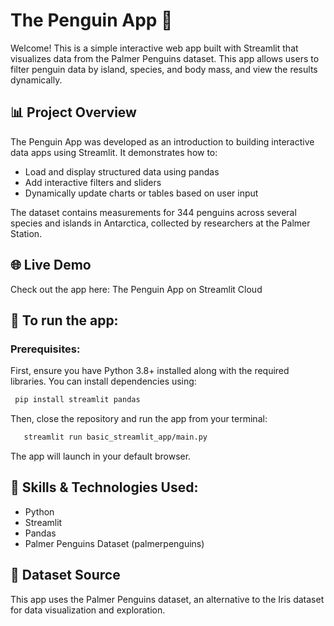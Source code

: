 # The Penguin App 🐧
Welcome! This is a simple interactive web app built with Streamlit that visualizes data from the Palmer Penguins dataset. This app allows users to filter penguin data by island, species, and body mass, and view the results dynamically.

## 📊 Project Overview
The Penguin App was developed as an introduction to building interactive data apps using Streamlit. It demonstrates how to:
- Load and display structured data using pandas
- Add interactive filters and sliders
- Dynamically update charts or tables based on user input

The dataset contains measurements for 344 penguins across several species and islands in Antarctica, collected by researchers at the Palmer Station.

## 🌐 Live Demo
Check out the app here: The Penguin App on Streamlit Cloud

## 🚀 To run the app:
### Prerequisites: 
First, ensure you have Python 3.8+ installed along with the required libraries. You can install dependencies using:
   ```bash
    pip install streamlit pandas
   ```
Then, close the repository and run the app from your terminal: 
 ```bash
    streamlit run basic_streamlit_app/main.py
   ```
The app will launch in your default browser.

## 🧠 Skills & Technologies Used:
- Python
- Streamlit
- Pandas
- Palmer Penguins Dataset (palmerpenguins)

## 🐧 Dataset Source
This app uses the Palmer Penguins dataset, an alternative to the Iris dataset for data visualization and exploration.

